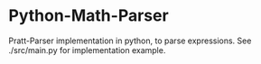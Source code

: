 # Python-Math-Parser
Pratt-Parser implementation in python, to parse expressions. See ./src/main.py for implementation example.
